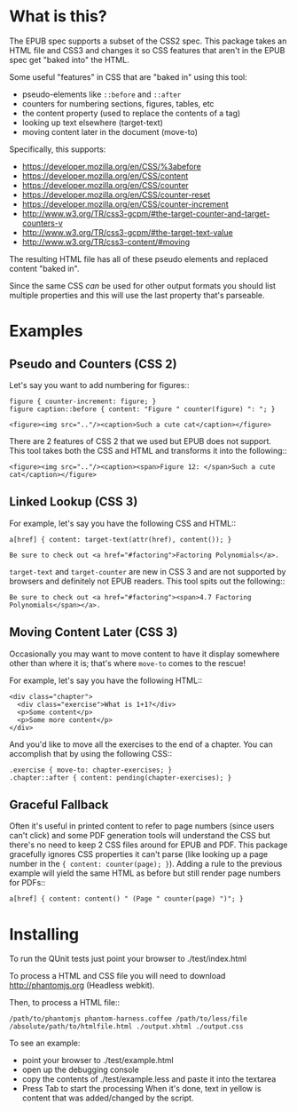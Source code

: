 What is this?
==============

The EPUB spec supports a subset of the CSS2 spec.
This package takes an HTML file and CSS3 and changes it so CSS features that aren't in the EPUB spec get "baked into" the HTML.

Some useful "features" in CSS that are "baked in" using this tool:

- pseudo-elements like `::before` and `::after`
- counters for numbering sections, figures, tables, etc
- the content property (used to replace the contents of a tag)
- looking up text elsewhere (target-text)
- moving content later in the document (move-to)

Specifically, this supports:

- https://developer.mozilla.org/en/CSS/%3abefore
- https://developer.mozilla.org/en/CSS/content
- https://developer.mozilla.org/en/CSS/counter
- https://developer.mozilla.org/en/CSS/counter-reset
- https://developer.mozilla.org/en/CSS/counter-increment
- http://www.w3.org/TR/css3-gcpm/#the-target-counter-and-target-counters-v
- http://www.w3.org/TR/css3-gcpm/#the-target-text-value
- http://www.w3.org/TR/css3-content/#moving

The resulting HTML file has all of these pseudo elements and replaced content "baked in".

Since the same CSS *can* be used for other output formats you should list multiple properties and this will use the last property that's parseable.

Examples
==========


Pseudo and Counters (CSS 2)
------------------------------

Let's say you want to add numbering for figures::

    figure { counter-increment: figure; }
    figure caption::before { content: "Figure " counter(figure) ": "; }

    <figure><img src=".."/><caption>Such a cute cat</caption></figure>

There are 2 features of CSS 2 that we used but EPUB does not support.
This tool takes both the CSS and HTML and transforms it into the following::

    <figure><img src=".."/><caption><span>Figure 12: </span>Such a cute cat</caption></figure>


Linked Lookup (CSS 3)
------------------------------

For example, let's say you have the following CSS and HTML::

    a[href] { content: target-text(attr(href), content()); }

    Be sure to check out <a href="#factoring">Factoring Polynomials</a>.

`target-text` and `target-counter` are new in CSS 3 and are not supported by browsers and definitely not EPUB readers.
This tool spits out the following::

    Be sure to check out <a href="#factoring"><span>4.7 Factoring Polynomials</span></a>.


Moving Content Later (CSS 3)
------------------------------

Occasionally you may want to move content to have it display somewhere other than where it is; that's where `move-to` comes to the rescue!

For example, let's say you have the following HTML::

    <div class="chapter">
      <div class="exercise">What is 1+1?</div>
      <p>Some content</p>
      <p>Some more content</p>
    </div>

And you'd like to move all the exercises to the end of a chapter.
You can accomplish that by using the following CSS::

    .exercise { move-to: chapter-exercises; }
    .chapter::after { content: pending(chapter-exercises); }


Graceful Fallback
------------------------------

Often it's useful in printed content to refer to page numbers (since users can't click) and some PDF generation tools will understand the CSS but there's no need to keep 2 CSS files around for EPUB and PDF.
This package gracefully ignores CSS properties it can't parse (like looking up a page number in the `{ content: counter(page); }`). 
Adding a rule to the previous example will yield the same HTML as before but still render page numbers for PDFs::

    a[href] { content: content() " (Page " counter(page) ")"; }



Installing
====================

To run the QUnit tests just point your browser to ./test/index.html

To process a HTML and CSS file you will need to download http://phantomjs.org (Headless webkit).

Then, to process a HTML file::

    /path/to/phantomjs phantom-harness.coffee /path/to/less/file /absolute/path/to/htmlfile.html ./output.xhtml ./output.css

To see an example:
- point your browser to ./test/example.html
- open up the debugging console
- copy the contents of ./test/example.less and paste it into the textarea
- Press Tab to start the processing
When it's done, text in yellow is content that was added/changed by the script.
